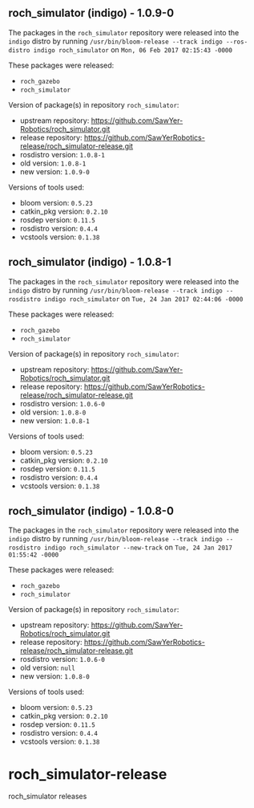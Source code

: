 ## roch_simulator (indigo) - 1.0.9-0

The packages in the `roch_simulator` repository were released into the `indigo` distro by running `/usr/bin/bloom-release --track indigo --ros-distro indigo roch_simulator` on `Mon, 06 Feb 2017 02:15:43 -0000`

These packages were released:
- `roch_gazebo`
- `roch_simulator`

Version of package(s) in repository `roch_simulator`:

- upstream repository: https://github.com/SawYer-Robotics/roch_simulator.git
- release repository: https://github.com/SawYerRobotics-release/roch_simulator-release.git
- rosdistro version: `1.0.8-1`
- old version: `1.0.8-1`
- new version: `1.0.9-0`

Versions of tools used:

- bloom version: `0.5.23`
- catkin_pkg version: `0.2.10`
- rosdep version: `0.11.5`
- rosdistro version: `0.4.4`
- vcstools version: `0.1.38`


## roch_simulator (indigo) - 1.0.8-1

The packages in the `roch_simulator` repository were released into the `indigo` distro by running `/usr/bin/bloom-release --track indigo --rosdistro indigo roch_simulator` on `Tue, 24 Jan 2017 02:44:06 -0000`

These packages were released:
- `roch_gazebo`
- `roch_simulator`

Version of package(s) in repository `roch_simulator`:

- upstream repository: https://github.com/SawYer-Robotics/roch_simulator.git
- release repository: https://github.com/SawYerRobotics-release/roch_simulator-release.git
- rosdistro version: `1.0.6-0`
- old version: `1.0.8-0`
- new version: `1.0.8-1`

Versions of tools used:

- bloom version: `0.5.23`
- catkin_pkg version: `0.2.10`
- rosdep version: `0.11.5`
- rosdistro version: `0.4.4`
- vcstools version: `0.1.38`


## roch_simulator (indigo) - 1.0.8-0

The packages in the `roch_simulator` repository were released into the `indigo` distro by running `/usr/bin/bloom-release --track indigo --rosdistro indigo roch_simulator --new-track` on `Tue, 24 Jan 2017 01:55:42 -0000`

These packages were released:
- `roch_gazebo`
- `roch_simulator`

Version of package(s) in repository `roch_simulator`:

- upstream repository: https://github.com/SawYer-Robotics/roch_simulator.git
- release repository: https://github.com/SawYerRobotics-release/roch_simulator-release.git
- rosdistro version: `1.0.6-0`
- old version: `null`
- new version: `1.0.8-0`

Versions of tools used:

- bloom version: `0.5.23`
- catkin_pkg version: `0.2.10`
- rosdep version: `0.11.5`
- rosdistro version: `0.4.4`
- vcstools version: `0.1.38`


# roch_simulator-release
roch_simulator releases
